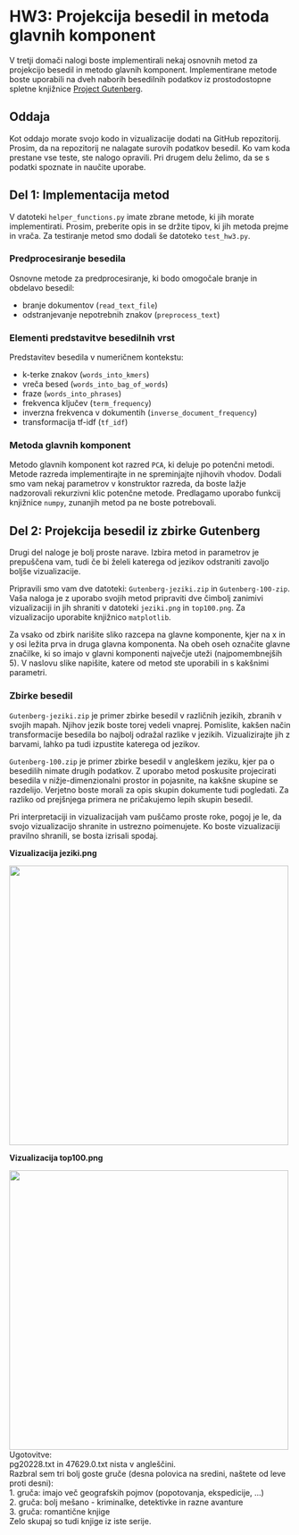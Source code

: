 # HW3: Projekcija besedil in metoda glavnih komponent

V tretji domači nalogi boste implementirali nekaj osnovnih metod za projekcijo besedil in metodo glavnih komponent. Implementirane metode boste uporabili na dveh naborih besedilnih podatkov iz prostodostopne spletne knjižnice [Project Gutenberg](https://www.gutenberg.org/).

## Oddaja

Kot oddajo morate svojo kodo in vizualizacije dodati na GitHub repozitorij.
Prosim, da na repozitorij ne nalagate surovih podatkov besedil.
Ko vam koda prestane vse teste, ste nalogo opravili. Pri drugem delu želimo, da se s podatki spoznate in naučite uporabe.

## Del 1: Implementacija metod

V datoteki `helper_functions.py` imate zbrane metode, ki jih morate implementirati. Prosim, preberite opis in se držite tipov, ki jih metoda prejme in vrača. Za testiranje metod smo dodali še datoteko `test_hw3.py`.

### Predprocesiranje besedila

Osnovne metode za predprocesiranje, ki bodo omogočale branje in obdelavo besedil:
- branje dokumentov (`read_text_file`)
- odstranjevanje nepotrebnih znakov (`preprocess_text`)

### Elementi predstavitve besedilnih vrst

Predstavitev besedila v numeričnem kontekstu:
- k-terke znakov (`words_into_kmers`)
- vreča besed (`words_into_bag_of_words`)
- fraze (`words_into_phrases`)
- frekvenca ključev (`term_frequency`)
- inverzna frekvenca v dokumentih (`inverse_document_frequency`)
- transformacija tf-idf (`tf_idf`)


### Metoda glavnih komponent

Metodo glavnih komponent kot razred `PCA`, ki deluje po potenčni metodi.
Metode razreda implementirajte in ne spreminjajte njihovih vhodov.
Dodali smo vam nekaj parametrov v konstruktor razreda, da boste lažje nadzorovali rekurzivni klic potenčne metode.
Predlagamo uporabo funkcij knjižnice `numpy`, zunanjih metod pa ne boste potrebovali.

## Del 2: Projekcija besedil iz zbirke Gutenberg

Drugi del naloge je bolj proste narave. Izbira metod in parametrov je prepuščena vam, tudi če bi želeli katerega od jezikov odstraniti zavoljo boljše vizualizacije.

Pripravili smo vam dve datoteki: `Gutenberg-jeziki.zip` in `Gutenberg-100-zip`. Vaša naloga je z uporabo svojih metod pripraviti dve čimbolj zanimivi vizualizaciji in jih shraniti v datoteki `jeziki.png` in `top100.png`. Za vizualizacijo uporabite knjižnico `matplotlib`.

Za vsako od zbirk narišite sliko razcepa na glavne komponente, kjer na x in y osi ležita prva in druga glavna komponenta. Na obeh oseh označite glavne značilke, ki so imajo v glavni komponenti največje uteži (najpomembnejših 5).
V naslovu slike napišite, katere od metod ste uporabili in s kakšnimi parametri.

### Zbirke besedil 

`Gutenberg-jeziki.zip` je primer zbirke besedil v različnih jezikih, zbranih v svojih mapah. Njihov jezik boste torej vedeli vnaprej.
Pomislite, kakšen način transformacije besedila bo najbolj odražal razlike v jezikih.
Vizualizirajte jih z barvami, lahko pa tudi izpustite katerega od jezikov.

`Gutenberg-100.zip` je primer zbirke besedil v angleškem jeziku, kjer pa o besedilih nimate drugih podatkov. Z uporabo metod poskusite projecirati besedila v nižje-dimenzionalni prostor in pojasnite, na kakšne skupine se razdelijo. Verjetno boste morali za opis skupin dokumente tudi pogledati. Za razliko od prejšnjega primera ne pričakujemo lepih skupin besedil.

Pri interpretaciji in vizualizacijah vam puščamo proste roke, pogoj je le, da svojo vizualizacijo shranite in ustrezno poimenujete. Ko boste vizualizaciji pravilno shranili, se bosta izrisali spodaj.

**Vizualizacija jeziki.png**
<div>
    <img src="jeziki.png" width="500">
</div>

**Vizualizacija top100.png**
<div>
    <img src="top100.png" width="500">
</div>
Ugotovitve:</br>
pg20228.txt in 47629.0.txt nista v angleščini.</br>
Razbral sem tri bolj goste gruče (desna polovica na sredini, naštete od leve proti desni):</br>
1. gruča: imajo več geografskih pojmov (popotovanja, ekspedicije, ...)</br>
2. gruča: bolj mešano - kriminalke, detektivke in razne avanture</br>
3. gruča: romantične knjige</br>
Zelo skupaj so tudi knjige iz iste serije.

